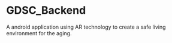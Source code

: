 # GDSC_Backend
A android application using AR technology to create a safe living environment for the aging.
